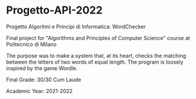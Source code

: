 # Progetto-API-2022

Progetto Algoritmi e Principi di Informatica: WordChecker

Final project for "Algorithms and Principles of Computer Science" course at Politecnico di Milano

The purpose was to make a system that, at its heart, checks the matching between the letters of two words of equal length. The program is loosely inspired by the game Wordle.

Final Grade: 30/30 Cum Laude

Academic Year: 2021-2022

